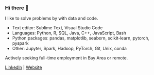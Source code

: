 ### Hi there 👋

I like to solve problems by with data and code.

- Text editor: Sublime Text, Visual Studio Code
- Languages: Python, R, SQL, Java, C++, JavaScript, Bash
- Python packages: pandas, matplotlib, seaborn, scikit-learn, pytorch, pyspark
- Other: Jupyter, Spark, Hadoop, PyTorch, Git, Unix, conda

Actively seeking full-time employment in Bay Area or remote.

[LinkedIn](https://www.linkedin.com/in/alexanderwu7/) | [Website](https://alexanderwu.github.io/)

<!--
**alexanderwu/alexanderwu** is a ✨ _special_ ✨ repository because its `README.md` (this file) appears on your GitHub profile.

Here are some ideas to get you started:

- 🔭 I’m currently working on ...
- 🌱 I’m currently learning ...
- 👯 I’m looking to collaborate on ...
- 🤔 I’m looking for help with ...
- 💬 Ask me about ...
- 📫 How to reach me: ...
- 😄 Pronouns: ...
- ⚡ Fun fact: ...
-->
